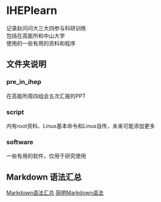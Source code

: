 # IHEPlearn
记录赵问问大三大四参与科研训练  
包括在高能所和中山大学  
使用的一些有用的资料和程序  

## 文件夹说明
### pre_in_ihep   
  在高能所周四组会五次汇报的PPT
### script   
  内有root资料、Linux基本命令和Linus自传，未来可能添加更多
### software   
  一些有用的软件，仅用于研究使用  
  
## Markdown 语法汇总
[Markdown语法汇总](https://www.jianshu.com/p/45faddb1526d)
[简明Markdown语法](https://blog.csdn.net/u011732358/article/details/83098211)
  



